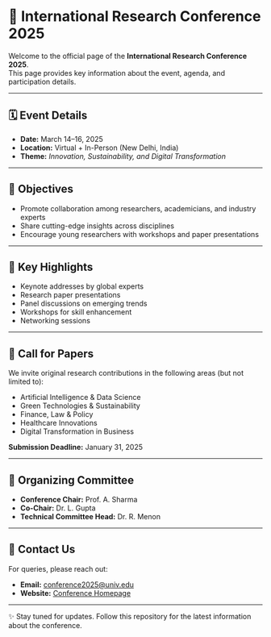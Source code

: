# 📢 International Research Conference 2025  

Welcome to the official page of the **International Research Conference 2025**.  
This page provides key information about the event, agenda, and participation details.  

---

## 🗓️ Event Details
- **Date:** March 14–16, 2025  
- **Location:** Virtual + In-Person (New Delhi, India)  
- **Theme:** *Innovation, Sustainability, and Digital Transformation*  

---

## 🎯 Objectives
- Promote collaboration among researchers, academicians, and industry experts  
- Share cutting-edge insights across disciplines  
- Encourage young researchers with workshops and paper presentations  

---

## 📌 Key Highlights
- Keynote addresses by global experts  
- Research paper presentations  
- Panel discussions on emerging trends  
- Workshops for skill enhancement  
- Networking sessions  

---

## 📝 Call for Papers
We invite original research contributions in the following areas (but not limited to):  
- Artificial Intelligence & Data Science  
- Green Technologies & Sustainability  
- Finance, Law & Policy  
- Healthcare Innovations  
- Digital Transformation in Business  

**Submission Deadline:** January 31, 2025  

---

## 👥 Organizing Committee
- **Conference Chair:** Prof. A. Sharma  
- **Co-Chair:** Dr. L. Gupta  
- **Technical Committee Head:** Dr. R. Menon  

---

## 📧 Contact Us
For queries, please reach out:  
- **Email:** conference2025@univ.edu  
- **Website:** [Conference Homepage](https://example.com)  

---

✨ Stay tuned for updates. Follow this repository for the latest information about the conference.
